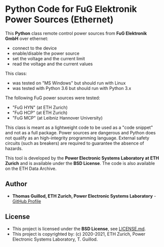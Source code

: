 # Python Code for FuG Elektronik Power Sources (Ethernet)

This **Python** class remote control power sources from **FuG Elektronik GmbH** over ethernet:
* connect to the device
* enable/disable the power source
* set the voltage and the current limit
* read the voltage and the current values

This class:
* was tested on "MS Windows" but should run with Linux
* was tested with Python 3.6 but should run with Python 3.x

The following FuG power sources were tested:
* "FuG HYN" (at ETH Zurich)
* "FuG HCP" (at ETH Zurich)
* "FuG MCP" (at Leibniz Hannover University)

This class is meant as a lightweight code to be used as a "code snippet" and not as a full package.
Power sources are dangerous and Python does not qualify as an high-integrity programming language.
External safety circuits (such as breakers) are required to guarantee the absence of hazards.

This tool is developed by the **Power Electronic Systems Laboratory at ETH Zurich** and is available under the **BSD License**. The code is also available on the ETH Data Archive.

## Author

* **Thomas Guillod, ETH Zurich, Power Electronic Systems Laboratory** - [GitHub Profile](https://github.com/otvam)

## License

* This project is licensed under the **BSD License**, see [LICENSE.md](LICENSE.md).
* This project is copyrighted by: (c) 2020-2021, ETH Zurich, Power Electronic Systems Laboratory, T. Guillod.
